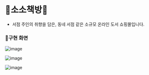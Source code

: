 # 📖소소책방📖
- 서점 주인의 취향을 담은, 동네 서점 같은 소규모 온라인 도서 쇼핑몰입니다.



### 🔎구현 화면
![image](https://user-images.githubusercontent.com/73736082/125175048-93a8ec80-e204-11eb-8850-a98a399258b6.png)

![image](https://user-images.githubusercontent.com/73736082/125175030-7542f100-e204-11eb-9b3f-e3d59d9b9618.png)

![image](https://user-images.githubusercontent.com/73736082/125175120-dec2ff80-e204-11eb-85d9-b97f973adb35.png)
